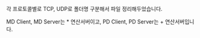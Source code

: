 각 프로토콜별로 TCP, UDP로 폴더명 구분해서 파일 정리해두었습니다.

MD Client, MD Server는 * 연산서버이고,
PD Client, PD Server는 + 연산서버입니다.
